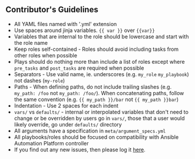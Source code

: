 ## Contributor's Guidelines

- All YAML files named with '.yml' extension
- Use spaces around jinja variables. `{{ var }}` over `{{var}}`
- Variables that are internal to the role should be lowercase and start with the role name
- Keep roles self-contained - Roles should avoid including tasks from other roles when possible
- Plays should do nothing more than include a list of roles except where `pre_tasks` and `post_tasks` are required when possible
- Separators - Use valid name, ie. underscores (e.g. `my_role` `my_playbook`) not dashes (`my-role`)
- Paths - When defining paths, do not include trailing slashes (e.g. `my_path: /foo` not `my_path: /foo/`). When concatenating paths, follow the same convention (e.g. `{{ my_path }}/bar` not `{{ my_path }}bar`)
- Indentation - Use 2 spaces for each indent
- `vars/` vs `defaults/` - internal or interpolated variables that don't need to change or be overridden by users go in `vars/`, those that a user would likely override, go under `defaults/` directory
- All arguments have a specification in `meta/argument_specs.yml`
- All playbooks/roles should be focused on compatibility with Ansible Automation Platform controller
- If you find out any new issues, then please log it [here](https://issues.redhat.com/browse/AMW).